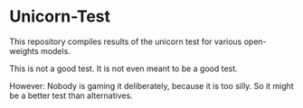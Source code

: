 # Unicorn-Test

This repository compiles results of the unicorn test for various open-weights models.

This is not a good test. It is not even meant to be a good test.

However: Nobody is gaming it deliberately, because it is too silly. So it might be a better test than alternatives.
